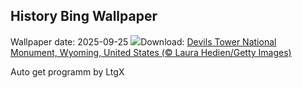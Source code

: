 ## History Bing Wallpaper
Wallpaper date: 2025-09-25
![](https://www.bing.com/th?id=OHR.BearLodge_EN-CA5941138960_UHD.jpg&w=1000)Download: [Devils Tower National Monument, Wyoming, United States (© Laura Hedien/Getty Images)](https://www.bing.com/th?id=OHR.BearLodge_EN-CA5941138960_UHD.jpg)

Auto get programm by LtgX

